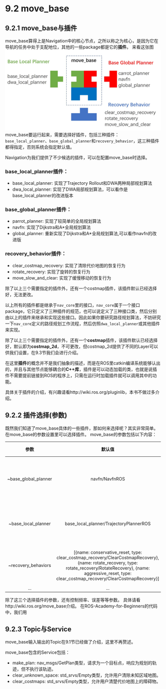 # 9.2 move_base

## 9.2.1 move_base与插件

move_base算得上是Navigation中的核心节点，之所以称之为核心，是因为它在导航的任务中处于支配地位，其他的一些package都是它的**插件**。
来看这张图
![slam_gmapping](/pics/move_base.jpg)
move_base要运行起来，需要选择好插件，包括三种插件：`base_local_planner`、`base_global_planner`和`recovery_behavior`，这三种插件都得指定，否则系统会指定默认值。

Navigation为我们提供了不少候选的插件，可以在配置move_base时选择。
### base_local_planner插件：
* base_local_planner: 实现了Trajectory Rollout和DWA两种局部规划算法
* dwa_local_planner: 实现了DWA局部规划算法，可以看作是base_local_planner的改进版本

### base_global_planner插件：
* parrot_planner: 实现了较简单的全局规划算法
* navfn: 实现了Dijkstra和A*全局规划算法
* global_planner: 重新实现了Dijkstra和A*全局规划算法,可以看作navfn的改进版

### recovery_behavior插件：
* clear_costmap_recovery: 实现了清除代价地图的恢复行为
* rotate_recovery: 实现了旋转的恢复行为
* move_slow_and_clear: 实现了缓慢移动的恢复行为

除了以上三个需要指定的插件外，还有一个costmap插件，该插件默认已经选择好，无法更改。

以上所有的插件都是继承于`nav_core`里的接口，`nav_core`属于一个接口package，它只定义了三种插件的规范，也可以说定义了三种接口类，然后分别由以上的插件来继承和实现这些接口。因此如果你要研究路径规划算法，不妨研究一下`nav_core`定义的路径规划工作流程，然后仿照`dwa_local_planner`或其他插件来实现。

除了以上三个需要指定的插件外，还有一个**costmap**插件，该插件默认已经选择好，默认即为**costmap_2d**，不可更改，但costmap_2d提供了不同的Layer可以供我们设置，在9.3节我们会进行介绍。

在这里**插件**的概念并不是我们抽象的描述，而是在ROS里catkin编译系统能够认出的，并且与其他节点能够耦合的**C++库**，插件是可以动态加载的类，也就是说插件不需要提前链接到ROS的程序上，只需在运行时加载插件就可以调用其中的功能。

具体关于插件的介绍，有兴趣请看http://wiki.ros.org/pluginlib，本书不做过多介绍。

## 9.2.2 插件选择(参数)

既然我们知道了move_base具体的一些插件，那如何来选择呢？其实非常简单。在move_base的参数设置里可以选择插件。
move_base的参数包括以下内容：

| 参数 | 默认值 | 功能 |
| :---: | :---: | :---: |
| ~base_global_planner | navfn/NavfnROS | 设置全局规划器 |
| ~base_local_planner | base_local_planner/TrajectoryPlannerROS| 设置局部规划器 |
| ~recovery_behaviors |  [{name: conservative_reset, type: clear_costmap_recovery/ClearCostmapRecovery}, {name: rotate_recovery, type: rotate_recovery/RotateRecovery}, {name: aggressive_reset, type: clear_costmap_recovery/ClearCostmapRecovery}]  | 设置恢复行为|
|... | ... | ... |
除了这三个选择插件的参数，还有控制频率、误差等等参数。
具体请看http://wiki.ros.org/move_base介绍。
在ROS-Academy-for-Beginners的代码中，我们用

## 9.2.3 Topic与Service
move_base输入输出的Topic在9.1节已经做了介绍，这里不再赘述。

move_base包含的Service包括：
* make_plan: nav_msgs/GetPlan类型，请求为一个目标点，响应为规划的轨迹，但不执行该轨迹。
* clear_unknown_space: std_srvs/Empty类型，允许用户清除未知区域地图。
* clear_costmaps: std_srvs/Empty类型，允许用户清楚代价地图上的障碍物。



